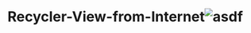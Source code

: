 # Recycler-View-from-Internet![asdf](https://github.com/TanmoySharma007/Recycler-View-from-Internet/assets/113383095/e99dfd72-d122-4d18-924c-f1d356939fdc)
